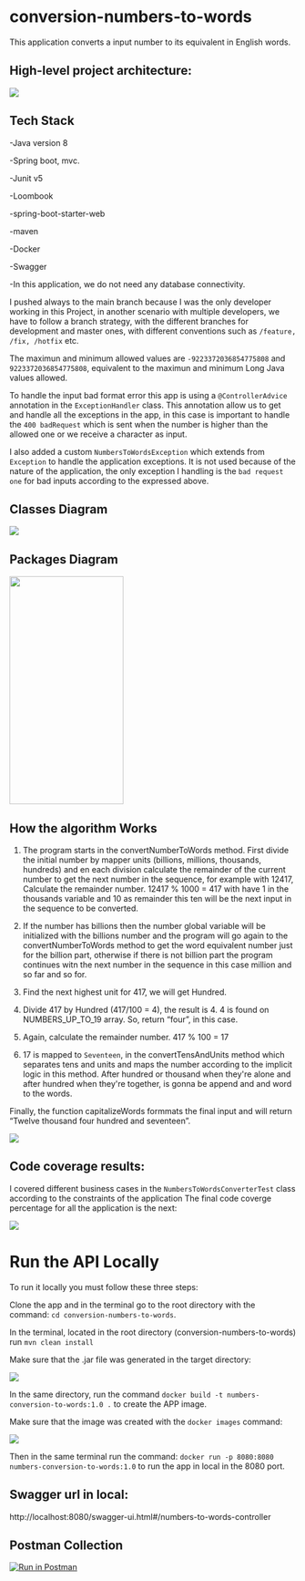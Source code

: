 # conversion-numbers-to-words

This application converts a input number to its equivalent in English words. 

## High-level project architecture:
<img src = "src/main/resources/images/GeneralOverview.png" />

## Tech Stack

-Java version 8

-Spring boot, mvc.

-Junit v5

-Loombook

-spring-boot-starter-web

-maven

-Docker

-Swagger

-In this application, we do not need any database connectivity.

I pushed always to the main branch because I was the only developer working in this Project, in another scenario with multiple developers, we have to follow a branch strategy, with the different branches for development and master ones, with different conventions such as ```/feature, /fix, /hotfix``` etc.

The maximun and minimum allowed values are ```-9223372036854775808``` and ```9223372036854775808```, equivalent to the maximun and minimum Long Java values allowed.

To handle the input bad format error this app is using a ```@ControllerAdvice``` annotation in the ```ExceptionHandler``` class. This annotation allow us to get and handle all the exceptions in the app, in this case is important to handle the ```400 badRequest``` which is sent when the number is higher than the allowed one or we receive a character as input.

I also added a custom ```NumbersToWordsException``` which extends from ```Exception``` to handle the application exceptions. It is not used because of the nature of the application, the only exception I handling is the ```bad request one``` for bad inputs according to the expressed above.

##  Classes Diagram

<img src = "src/main/resources/images/classDiagram.png" />

##  Packages Diagram

<img src = "src/main/resources/images/PackagesDiagram.png" width="200" height="400" />

##  How the algorithm Works

1) The program starts in the convertNumberToWords method. First divide the initial number by mapper units (billions,  millions, thousands, hundreds) and en each division calculate the remainder of the current number to get the next number in the sequence, for example with 12417, Calculate the remainder number. 12417 % 1000 = 417 with have 1 in the thousands variable and 10 as remainder this ten will be the next input in the sequence to be converted.

2) If the number has billions then the number global variable will be initialized with the billions number and the program will go again to the convertNumberToWords method to get the word equivalent number just for the billion part, otherwise if there is not billion part the program continues witn the next number in the sequence in this case million and so far and so for.

3) Find the next highest unit for 417, we will get Hundred.

4) Divide 417 by Hundred (417/100 = 4), the result is 4. 4 is found on NUMBERS_UP_TO_19 array. So, return “four”, in this case.

5) Again, calculate the remainder number. 417 % 100 = 17

6) 17 is mapped to ```Seventeen```, in the convertTensAndUnits method which separates tens and units and maps the number according to the implicit logic in this method. After hundred or thousand when they're alone and after hundred when they're together, is gonna be append and and word to the words.

Finally, the function capitalizeWords formmats the final input and  will return “Twelve thousand four hundred and seventeen”.

<img src = "src/main/resources/images/Algorithm.png" />



##  Code coverage results:

I covered different business cases in the ```NumbersToWordsConverterTest``` class according to the constraints of the application The final code coverge percentage for all the application is the next:

<img src = "src/main/resources/images/coverageDiagram.png" />


# Run the API Locally

To run it locally you must follow these three steps:

Clone the app and in the terminal go to the root directory with the command: ```cd conversion-numbers-to-words```.

In the terminal, located in the root directory (conversion-numbers-to-words) run ```mvn clean install```

Make sure that the .jar file was generated in the target directory:

<img src = "src/main/resources/images/jarGenerated.png" />


In the same directory, run the command ```docker build -t numbers-conversion-to-words:1.0 .``` to create the APP image.

Make sure that the image was created with the ```docker images``` command: 

<img src = "src/main/resources/images/DockerImage.png" />

Then in the same terminal run the command:  ```docker run -p 8080:8080 numbers-conversion-to-words:1.0``` to run the app in local in the 8080 port.

## Swagger url in local:

http://localhost:8080/swagger-ui.html#/numbers-to-words-controller

## Postman Collection 

[![Run in Postman](https://run.pstmn.io/button.svg)](https://app.getpostman.com/run-collection/b38bcdcf721e2ba6fbb0)
